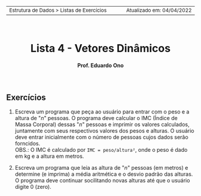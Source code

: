 
<table>
<tr>
<td align="left" width="8000">
<small>Estrutura de Dados > Listas de Exercícios</small>
</td>
<td align="right">
<small>Atualizado&nbsp;em:&nbsp;04/04/2022</small>
</td>
</tr>
</table>

<br>

<h1 align="center">
Lista 4 - Vetores Dinâmicos
</h1>
<h4 align="center">
Prof. Eduardo Ono
</h4>

<br>

## Exercícios

1. Escreva um programa que peça ao usuário para entrar com o peso e a altura de "_n_" pessoas. O programa deve calcular o IMC (Índice de Massa Corporal) dessas "_n_" pessoas e imprimir os valores calculados, juntamente com seus respectivos valores dos pesos e alturas. O usuário deve entrar inicialmente com o número de pessoas cujos dados serão forncidos.<br>OBS.: O IMC é calculado por `IMC = peso/altura²`, onde o peso é dado em kg e a altura em metros.

2. Escreva um programa que leia as altura de "_n_" pessoas (em metros) e determine (e imprima) a média aritmética e o desvio padrão das alturas. O programa deve continuar socilitando novas alturas até que o usuário digite 0 (zero).

<br>
